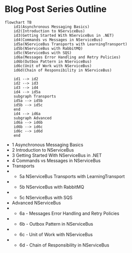 <!-- ---
title: Content Ideas For Future Blog Articles
date: "2023-08-01T00:00:00.000Z"
description: "Ideas, sketches, and drafts for future blog articles."
image: "/ideas.png"
--- -->

# Blog Post Series Outline

```mermaid
flowchart TB
    id1(Asynchronous Messaging Basics)
    id2(Introduction to NServiceBus)
    id3(Getting Started With NServiceBus in .NET)
    id4(Commands vs Messages in NServiceBus)
    id5a(NServiceBus Transports with LearningTransport)
    id5b(NServiceBus with RabbitMQ)
    id5c(NServiceBus with SQS)
    id6a(Messages Error Handling and Retry Policies)
    id6b(Outbox Pattern in NServiceBus)
    id6c(Unit of Work with NServiceBus)
    id6d(Chain of Responsibility in NServiceBus)

    id1 --> id2
    id2 --> id3
    id3 --> id4
    id4 --> id5a
    subgraph Transports
    id5a --> id5b
    id5b --> id5c
    end
    id4 --> id6a
    subgraph Advanced
    id6a --> id6b
    id6b --> id6c
    id6c --> id6d
    end
```

* 1 Asynchronous Messaging Basics
* 2 Introduction to NServiceBus
* 3 Getting Started With NServiceBus in .NET
* 4 Commands vs Messages in NServiceBus
* Transports
* * 5a NServiceBus Transports with LearningTransport
* * 5b NServiceBus with RabbitMQ
* * 5c NServiceBus with SQS
* Advanced NServiceBus
* * 6a - Messages Error Handling and Retry Policies
* * 6b - Outbox Pattern in NServiceBus
* * 6c - Unit of Work with NServiceBus
* * 6d - Chain of Responsibility in NServiceBus